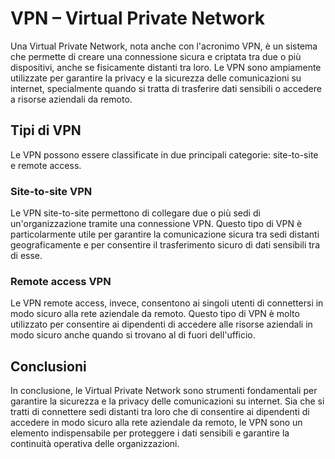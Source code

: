 # VPN – Virtual Private Network

Una Virtual Private Network, nota anche con l'acronimo VPN, è un sistema che permette di creare una connessione sicura e criptata tra due o più dispositivi, anche se fisicamente distanti tra loro. Le VPN sono ampiamente utilizzate per garantire la privacy e la sicurezza delle comunicazioni su internet, specialmente quando si tratta di trasferire dati sensibili o accedere a risorse aziendali da remoto.

## Tipi di VPN

Le VPN possono essere classificate in due principali categorie: site-to-site e remote access.

### Site-to-site VPN

Le VPN site-to-site permettono di collegare due o più sedi di un'organizzazione tramite una connessione VPN. Questo tipo di VPN è particolarmente utile per garantire la comunicazione sicura tra sedi distanti geograficamente e per consentire il trasferimento sicuro di dati sensibili tra di esse.

### Remote access VPN

Le VPN remote access, invece, consentono ai singoli utenti di connettersi in modo sicuro alla rete aziendale da remoto. Questo tipo di VPN è molto utilizzato per consentire ai dipendenti di accedere alle risorse aziendali in modo sicuro anche quando si trovano al di fuori dell'ufficio.

## Conclusioni

In conclusione, le Virtual Private Network sono strumenti fondamentali per garantire la sicurezza e la privacy delle comunicazioni su internet. Sia che si tratti di connettere sedi distanti tra loro che di consentire ai dipendenti di accedere in modo sicuro alla rete aziendale da remoto, le VPN sono un elemento indispensabile per proteggere i dati sensibili e garantire la continuità operativa delle organizzazioni.